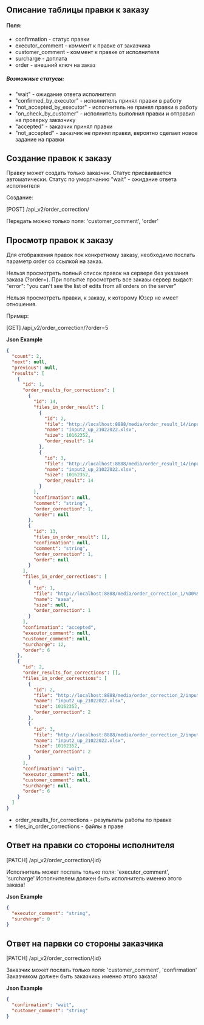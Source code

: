 ## Описание таблицы правки к заказу

#### Поля:

- confirmation - статус правки
- executor_comment - коммент к правке от заказчика
- customer_comment - коммент к правке от исполнителя
- surcharge - доплата
- order - внешний ключ на заказ

##### Возможные статусы:

- "wait" - ожидание ответа исполнителя
- "confirmed_by_executor" - исполнитель принял правки в работу
- "not_accepted_by_executor" - исполнитель не принял правки в работу
- "on_check_by_customer" - исполнитель выполнил правки и отправил на проверку заказчику
- "accepted" - заказчик принял правки
- "not_accepted" - заказчик не принял правки, вероятно сделает новое задание на правки

## Создание правок к заказу

Правку может создать только заказчик.
Статус присваивается автоматически.
Статус по уморлчанию "wait" - ожидание ответа исполнителя

Создание: 

[POST] /api_v2/order_correction/

Передать можно только поля: 'customer_comment', 'order'

## Просмотр правок к заказу

Для отображения правок пок конкретному заказу, необходимо послать параметр order со ссылкой на заказ.

Нельзя просмотреть полный список правок на сервере без указания заказа (?order=). При попытке просмотреть все заказы сервер выдаст: "error": "you can't see the list of edits from all orders on the server"

Нельзя просмотреть правки, к заказу, к которому Юзер не имеет отношения.

Пример:

[GET] /api_v2/order_correction/?order=5

**Json Example**
```json
{
  "count": 2,
  "next": null,
  "previous": null,
  "results": [
    {
      "id": 1,
      "order_results_for_corrections": [
        {
          "id": 14,
          "files_in_order_result": [
            {
              "id": 2,
              "file": "http://localhost:8888/media/order_result_14/input2_up_21022022_aJWH9GE.xlsx",
              "name": "input2_up_21022022.xlsx",
              "size": 10162352,
              "order_result": 14
            },
            {
              "id": 3,
              "file": "http://localhost:8888/media/order_result_14/input2_up_21022022_2yVSKe7.xlsx",
              "name": "input2_up_21022022.xlsx",
              "size": 10162352,
              "order_result": 14
            }
          ],
          "confirmation": null,
          "comment": "string",
          "order_correction": 1,
          "order": null
        },
        {
          "id": 13,
          "files_in_order_result": [],
          "confirmation": null,
          "comment": "string",
          "order_correction": 1,
          "order": null
        }
      ],
      "files_in_order_corrections": [
        {
          "id": 1,
          "file": "http://localhost:8888/media/order_correction_1/%D0%93%D0%BE%D0%B2%D0%BE%D1%80%D0%BE%D0%B2_734.pdf",
          "name": "вава",
          "size": null,
          "order_correction": 1
        }
      ],
      "confirmation": "accepted",
      "executor_comment": null,
      "customer_comment": null,
      "surcharge": 12,
      "order": 6
    },
    {
      "id": 2,
      "order_results_for_corrections": [],
      "files_in_order_corrections": [
        {
          "id": 2,
          "file": "http://localhost:8888/media/order_correction_2/input2_up_21022022.xlsx",
          "name": "input2_up_21022022.xlsx",
          "size": 10162352,
          "order_correction": 2
        },
        {
          "id": 3,
          "file": "http://localhost:8888/media/order_correction_2/input2_up_21022022_0nEu4NL.xlsx",
          "name": "input2_up_21022022.xlsx",
          "size": 10162352,
          "order_correction": 2
        }
      ],
      "confirmation": "wait",
      "executor_comment": null,
      "customer_comment": null,
      "surcharge": null,
      "order": 6
    }
  ]
}
```

- order_results_for_corrections - результаты работы по правке
- files_in_order_corrections - файлы в праве

## Ответ на правки со стороны исполнителя

[PATCH] /api_v2/order_correction/{id}

Исполнитель может послать только поля: 'executor_comment', 'surcharge'
Исполнителем должен быть исполнитель именно этого заказа!

**Json Example**
```json
{
  "executor_comment": "string",
  "surcharge": 0
}
```

## Ответ на парвки со стороны заказчика

[PATCH] /api_v2/order_correction/{id}

Заказчик может послать только поля: 'customer_comment', 'confirmation'
Заказчиком должен быть заказчикь именно этого заказа!

**Json Example**
```json
{
  "confirmation": "wait",
  "customer_comment": "string"
}
```

